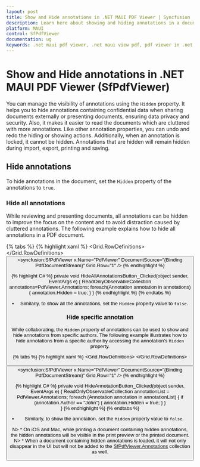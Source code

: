 ```yaml
---
layout: post
title: Show and Hide annotations in .NET MAUI PDF Viewer | Syncfusion
description: Learn here about showing and hiding annotations in a document in Syncfusion .NET MAUI PDF Viewer (SfPdfViewer) control and more.
platform: MAUI
control: SfPdfViewer
documentation: ug
keywords: .net maui pdf viewer, .net maui view pdf, pdf viewer in .net maui, .net maui open pdf, maui pdf viewer, maui pdf view
---
```

# Show and Hide annotations in .NET MAUI PDF Viewer (SfPdfViewer)
 
You can manage the visibility of annotations using the `Hidden` property. It helps you to hide annotations containing confidential data when sharing documents externally or presenting documents, ensuring data privacy and security. Also, it makes it easier to read the documents which are cluttered with more annotations. Like other annotation properties, you can undo and redo the hiding or showing actions. Additionally, when an annotation is locked, it cannot be hidden. Annotations that are hidden will remain hidden during import, export, printing and saving.

## Hide annotations

To hide annotations in the document, set the `Hidden` property of the annotations to `true`.

### Hide all annotations 

While reviewing and presenting documents, all annotations can be hidden to improve the focus on the content and to avoid distraction caused by cluttered annotations. The following example explains how to hide all annotations in a PDF document. 

{% tabs %}
{% highlight xaml %}
<Grid> 
    <Grid.RowDefinitions> 
        <RowDefinition Height="Auto" /> 
        <RowDefinition Height="*" /> 
    </Grid.RowDefinitions> 
    <Button Text="HideAllAnnotations" Clicked="HideAllAnnotationButton_Clicked" VerticalOptions="Center" HorizontalOptions="Center" Grid.Row="0"/> 
    <syncfusion:SfPdfViewer x:Name="PdfViewer" DocumentSource="{Binding PdfDocumentStream}" Grid.Row="1" /> 
</Grid> 
{% endhighlight %}

{% highlight C# %}
private void HideAllAnnotationsButton_Clicked(object sender, EventArgs e) 
{ 
    ReadOnlyObservableCollection<Annotation> annotations=PdfViewer.Annotations; 
    foreach(Annotation annotation in annotations) 
    { 
        annotation.Hidden = true; 
    } 
} 
{% endhighlight %}
{% endtabs %}

* Similarly, to show all the annotations, set the `Hidden` property value to `false`.

### Hide specific annotation 

While collaborating, the `Hidden` property of annotations can be used to show and hide annotations from specific authors. The following example illustrates how to hide annotations from a specific author by accessing the annotation's `Hidden` property. 

{% tabs %}
{% highlight xaml %}
<Grid> 
    <Grid.RowDefinitions> 
        <RowDefinition Height="Auto" /> 
        <RowDefinition Height="*" /> 
    </Grid.RowDefinitions> 
    <Button Text="HideAnnotation" Clicked="HideAnnotationButton_Clicked" VerticalOptions="Center" HorizontalOptions="Center" Grid.Row="0"/> 
    <syncfusion:SfPdfViewer x:Name="PdfViewer" DocumentSource="{Binding PdfDocumentStream}" Grid.Row="1" /> 
</Grid> 
{% endhighlight %}

{% highlight C# %}
private void HideAnnotationButton_Clicked(object sender, EventArgs e) 
{ 
  ReadOnlyObservableCollection<Annotation> annotationList = PdfViewer.Annotations; 
  foreach (Annotation annotation in annotationList) 
  { 
     if (annotation.Author == "John") 
        { 
            annotation.Hidden = true; 
        } 
  }            
}
{% endhighlight %}
{% endtabs %}

* Similarly, to show the annotation, set the `Hidden` property value to `false`. 

N> * On iOS and Mac, while printing a document containing hidden annotations, the hidden annotations will be visible in the print preview or the printed document. 
N> * When a document containing hidden annotations is loaded, it will not only disappear in the UI but will not be added to the [SfPdfViewer.Annotations](https://help.syncfusion.com/cr/maui/Syncfusion.Maui.PdfViewer.SfPdfViewer.html#Syncfusion_Maui_PdfViewer_SfPdfViewer_Annotations) collection as well. 